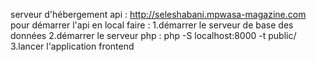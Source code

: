 serveur d'hébergement api : http://seleshabani.mpwasa-magazine.com
pour démarrer l'api en local faire : 
1.démarrer le serveur de base des données
2.démarrer le serveur php : php -S localhost:8000 -t public/
3.lancer l'application frontend
